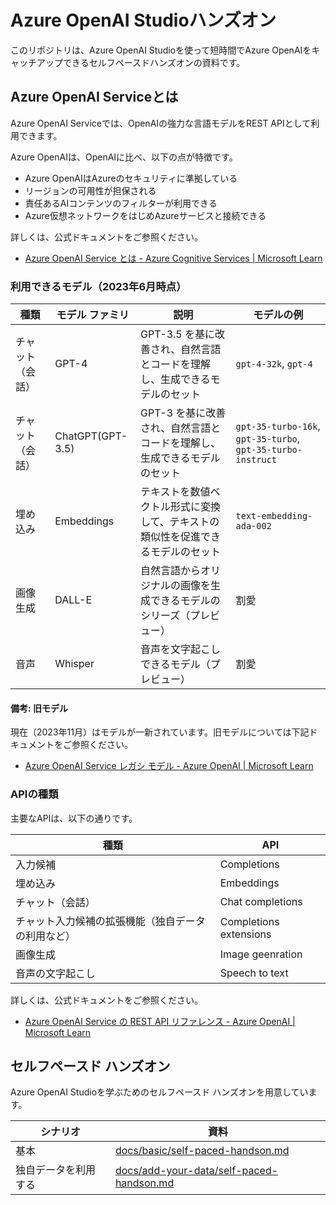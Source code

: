 # Azure OpenAI Studioハンズオン

このリポジトリは、Azure OpenAI Studioを使って短時間でAzure OpenAIをキャッチアップできるセルフペースドハンズオンの資料です。

## Azure OpenAI Serviceとは

Azure OpenAI Serviceでは、OpenAIの強力な言語モデルをREST APIとして利用できます。

Azure OpenAIは、OpenAIに比べ、以下の点が特徴です。

- Azure OpenAIはAzureのセキュリティに準拠している
- リージョンの可用性が担保される
- 責任あるAIコンテンツのフィルターが利用できる
- Azure仮想ネットワークをはじめAzureサービスと接続できる

詳しくは、公式ドキュメントをご参照ください。

- [Azure OpenAI Service とは - Azure Cognitive Services | Microsoft Learn](https://learn.microsoft.com/ja-jp/azure/cognitive-services/openai/overview)

### 利用できるモデル（2023年6月時点）

| 種類 | モデル ファミリ | 説明 | モデルの例 |
|----|----|----|----|
| チャット（会話） | GPT-4 | GPT-3.5 を基に改善され、自然言語とコードを理解し、生成できるモデルのセット | `gpt-4-32k`, `gpt-4` |
| チャット（会話） | ChatGPT(GPT-3.5) | GPT-3 を基に改善され、自然言語とコードを理解し、生成できるモデルのセット | `gpt-35-turbo-16k`, `gpt-35-turbo`, `gpt-35-turbo-instruct` |
| 埋め込み | Embeddings | テキストを数値ベクトル形式に変換して、テキストの類似性を促進できるモデルのセット | `text-embedding-ada-002` |
| 画像生成 | DALL-E | 自然言語からオリジナルの画像を生成できるモデルのシリーズ（プレビュー） | 割愛 |
| 音声 | Whisper | 音声を文字起こしできるモデル（プレビュー） | 割愛 |

#### 備考: 旧モデル

現在（2023年11月）はモデルが一新されています。旧モデルについては下記ドキュメントをご参照ください。

- [Azure OpenAI Service レガシ モデル - Azure OpenAI | Microsoft Learn](https://learn.microsoft.com/ja-jp/azure/ai-services/openai/concepts/legacy-models)

### APIの種類

主要なAPIは、以下の通りです。

| 種類 | API |
|----|----|
| 入力候補 | Completions |
| 埋め込み | Embeddings |
| チャット（会話） | Chat completions |
| チャット入力候補の拡張機能（独自データの利用など） | Completions extensions |
| 画像生成 | Image geenration |
| 音声の文字起こし | Speech to text |

詳しくは、公式ドキュメントをご参照ください。

- [Azure OpenAI Service の REST API リファレンス - Azure OpenAI | Microsoft Learn](https://learn.microsoft.com/ja-jp/azure/cognitive-services/openai/reference)

## セルフペースド ハンズオン

Azure OpenAI Studioを学ぶためのセルフペースド ハンズオンを用意しています。

| シナリオ | 資料 |
|----|----|
| 基本 | [docs/basic/self-paced-handson.md](./docs/basic/self-paced-handson.md) |
| 独自データを利用する | [docs/add-your-data/self-paced-handson.md](./docs/add-your-data/self-paced-handson.md) |
